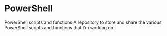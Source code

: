 # PowerShell
PowerShell scripts and functions  A repository to store and share the various PowerShell scripts and functions that I'm working on.

